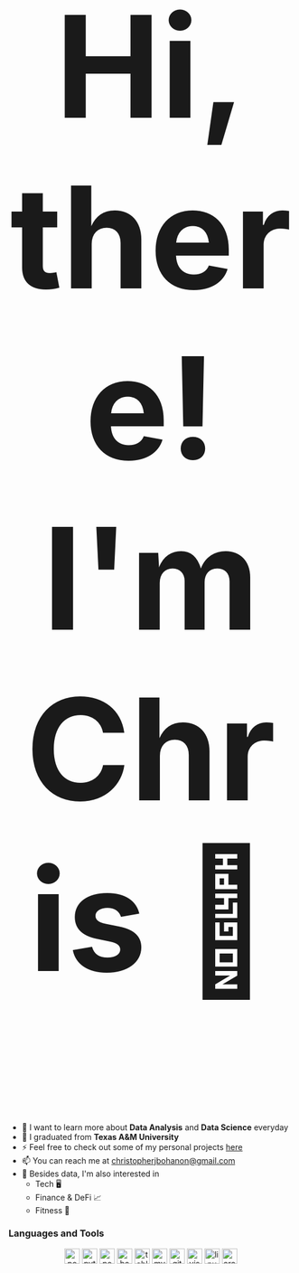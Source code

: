 <h2 align="center" style="font-size:250px">Hi, there! I'm Chris 👋</h2>

- 🌱 I want to learn more about **Data Analysis** and **Data Science** everyday
- 🔭 I graduated from **Texas A&M University**
- ⚡ Feel free to check out some of my personal projects [here](https://github.com/c-bohanon/data-projects) 
- 📫 You can reach me at christopherjbohanon@gmail.com
- 👀 Besides data, I'm also interested in
  - Tech 🖥
  - Finance & DeFi 📈
  - Fitness 💪

### Languages and Tools

<div align="center">
    <img height="27" src="https://img.shields.io/badge/-PostgreSQL-0d182b?style=flat&logo=Postgresql" alt="postgresql">  
    <img height="27" src="https://img.shields.io/badge/-Python-0d182b?style=flat&logo=python" alt="python">  
    <img height="27" src="https://img.shields.io/badge/-Power BI-0d182b?style=flat&logo=powerbi" alt="powerbi">
    <img height="27" src="https://img.shields.io/badge/-Bash-0d182b?style=flat&logo=gnubash&logoColor=4EAA25" alt="bash">  
    <img height="27" src="https://img.shields.io/badge/-Tableau-0d182b?style=flat&logo=tableau&logoColor=E97627" alt="tableau">  
    <img height="27" src="https://img.shields.io/badge/-MySQL-0d182b?style=flat&logo=Mysql" alt="mysql">  
    <img height="27" src="https://img.shields.io/badge/-Git-0d182b?style=flat&logo=Git" alt="git">  
    <img height="27" src="https://img.shields.io/badge/-VS Code-0d182b?style=flat&logo=visualstudiocode&logoColor=007ACC" alt="visualstudiocode">  
    <img height="27" src="https://img.shields.io/badge/-Linux-0d182b?style=flat&logo=Linux" alt="linux">    
    <img height="27" src="https://img.shields.io/badge/-Arch Linux-0d182b?style=flat&logo=Arch Linux" alt="arch">

</div>

<!---
- 👋 Hi, I’m @c-bohanon
- 👀 I’m interested in ...
- 🌱 I’m currently learning ...
- 💞️ I’m looking to collaborate on ...
- 📫 How to reach me ...
- 😄 Pronouns: ...
- ⚡ Fun fact: ...
--->

<!---
c-bohanon/c-bohanon is a ✨ special ✨ repository because its `README.md` (this file) appears on your GitHub profile.
You can click the Preview link to take a look at your changes.
--->
